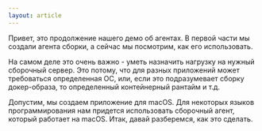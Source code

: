 ```yaml
---
layout: article
---
```

Привет, это продолжение нашего демо об агентах.
В первой части мы создали агента сборки, а сейчас мы посмотрим, как его использовать.

На самом деле это очень важно - уметь назначить нагрузку на нужный сборочный сервер. Это потому, что для разных приложений может требоваться определенная ОС, или, если это подразумевает сборку докер-образа, то определенный контейнерный рантайм и т.д.

Допустим, мы создаем приложение для macOS. Для некоторых языков программирования нам придется использовать сборочный агент, который работает на macOS. Итак, давай разберемся, как это сделать.
